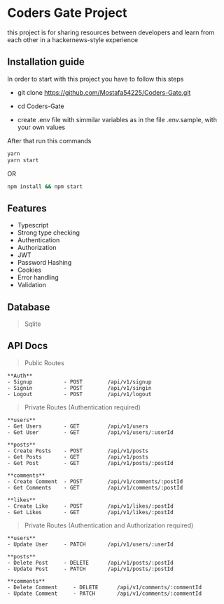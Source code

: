 # Coders Gate Project
this project is for sharing resources between developers and learn from each other in a hackernews-style experience



## Installation guide

In order to start with this project you have to follow this steps

- git clone https://github.com/Mostafa54225/Coders-Gate.git

- cd Coders-Gate

- create .env file with simmilar variables as in the file .env.sample, with your own values


After that run this commands
```bash
yarn
yarn start
```
OR
```bash
npm install && npm start
```

## Features
- Typescript
- Strong type checking
- Authentication
- Authorization
- JWT
- Password Hashing
- Cookies
- Error handling
- Validation

## Database
> Sqlite


## API Docs
> Public Routes

```
**Auth**
- Signup          - POST        /api/v1/signup
- Signin          - POST        /api/v1/singin
- Logout          - POST        /api/v1/logout
```

> Private Routes (Authentication required)

```
**users**
- Get Users       - GET         /api/v1/users
- Get User        - GET         /api/v1/users/:userId
```

```
**posts**
- Create Posts    - POST        /api/v1/posts
- Get Posts       - GET         /api/v1/posts
- Get Post        - GET         /api/v1/posts/:postId
```

```
**comments**
- Create Comment  - POST        /api/v1/comments/:postId
- Get Comments    - GET         /api/v1/comments/:postId
```

```
**likes**
- Create Like     - POST        /api/v1/likes/:postId
- Get Likes       - GET         /api/v1/likes/:postId
```

> Private Routes (Authentication and Authorization required)

```
**users**
- Update User     - PATCH       /api/v1/users/:userId
```

```
**posts**
- Delete Post     - DELETE      /api/v1/posts/:postId
- Update Post     - PATCH       /api/v1/posts/:postId
```

```
**comments**
- Delete Comment     - DELETE      /api/v1/comments/:commentId
- Update Comment     - PATCH       /api/v1/comments/:commentId
```

